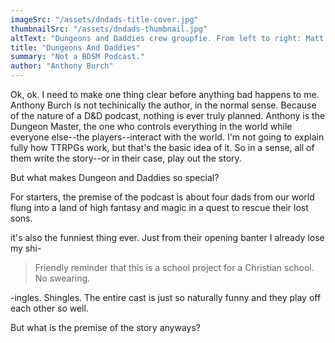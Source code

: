 ```yaml
---
imageSrc: "/assets/dndads-title-cover.jpg"
thumbnailSrc: "/assets/dndads-thumbnail.jpg"
altText: "Dungeons and Daddies crew groupfie. From left to right: Matt Arnold, Freddie Wong, Beth May, Anthony Burch, Will Campos"
title: "Dungeons And Daddies"
summary: "Not a BDSM Podcast."
author: "Anthony Burch"
---
```


Ok, ok. I need to make one thing clear before anything bad happens to me. Anthony Burch is not techinically the author, in the normal sense. Because of the nature of a D&D podcast, nothing is ever truly planned. Anthony is the Dungeon Master, the one who controls everything in the world while everyone else--the players--interact with the world. I'm not going to explain fully how TTRPGs work, but that's the basic idea of it. So in a sense, all of them write the story--or in their case, play out the story.

But what makes Dungeon and Daddies so special?

For starters, the premise of the podcast is about four dads from our world flung into a land of high fantasy and magic in a quest to rescue their lost sons. 


it's also the funniest thing ever. Just from their opening banter I already lose my shi-

> Friendly reminder that this is a school project for a Christian school. No swearing.

-ingles. Shingles. The entire cast is just so naturally funny and they play off each other so well. 

But what is the premise of the story anyways?